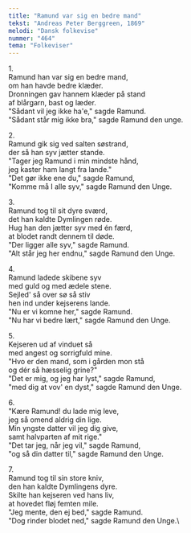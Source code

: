 ```yaml
---
title: "Ramund var sig en bedre mand"
tekst: "Andreas Peter Berggreen, 1869"
melodi: "Dansk folkevise"
nummer: "464"
tema: "Folkeviser"
---
```

1\.\
Ramund han var sig en bedre mand,\
om han havde bedre klæder.\
Dronningen gav hannem klæder på stand\
af blårgarn, bast og læder.\
"Sådant vil jeg ikke ha'e," sagde Ramund.\
"Sådant står mig ikke bra," sagde Ramund den unge.

2\.\
Ramund gik sig ved salten søstrand,\
der så han syv jætter stande.\
"Tager jeg Ramund i min mindste hånd,\
jeg kaster ham langt fra lande."\
"Det gør ikke ene du," sagde Ramund,\
"Komme må I alle syv," sagde Ramund den Unge.

3\.\
Ramund tog til sit dyre sværd,\
det han kaldte Dymlingen røde.\
Hug han den jætter syv med én færd,\
at blodet randt dennem til døde.\
"Der ligger alle syv," sagde Ramund.\
"Alt står jeg her endnu," sagde Ramund den Unge.

4\.\
Ramund ladede skibene syv\
med guld og med ædele stene.\
Sejled' så over sø så stiv\
hen ind under kejserens lande.\
"Nu er vi komne her," sagde Ramund.\
"Nu har vi bedre lært," sagde Ramund den Unge.

5\.\
Kejseren ud af vinduet så\
med angest og sorrigfuld mine.\
"Hvo er den mand, som i gården mon stå\
og dér så hæsselig grine?"\
"Det er mig, og jeg har lyst," sagde Ramund,\
"med dig at vov' en dyst," sagde Ramund den Unge.

6\.\
"Kære Ramund! du lade mig leve,\
jeg så omend aldrig din lige.\
Min yngste datter vil jeg dig give,\
samt halvparten af mit rige."\
"Det tar jeg, når jeg vil," sagde Ramund,\
"og så din datter til," sagde Ramund den Unge.

7\.\
Ramund tog til sin store kniv,\
den han kaldte Dymlingens dyre.\
Skilte han kejseren ved hans liv,\
at hovedet fløj femten mile.\
"Jeg mente, den ej bed," sagde Ramund.\
"Dog rinder blodet ned," sagde Ramund den Unge.\
